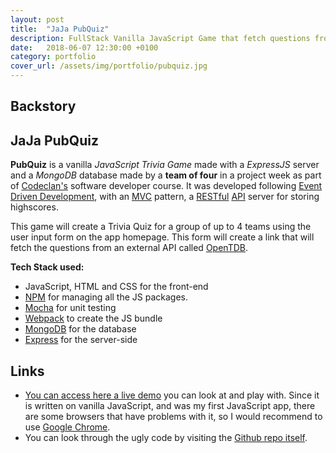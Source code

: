 ```yaml
---
layout: post
title:  "JaJa PubQuiz"
description: FullStack Vanilla JavaScript Game that fetch questions from an API to create a full Trivia Game experience up to 4 players.
date:   2018-06-07 12:30:00 +0100
category: portfolio
cover_url: /assets/img/portfolio/pubquiz.jpg
---
```

## Backstory

## JaJa PubQuiz

**PubQuiz** is a vanilla *JavaScript Trivia Game* made with a *ExpressJS* server and a *MongoDB* database made by a **team of four** in a project week as part of [Codeclan's](https://codeclan.com) software developer course. It was developed following [Event Driven Development](https://en.wikipedia.org/wiki/Event-driven_programming), with an [MVC](https://en.wikipedia.org/wiki/Model%E2%80%93view%E2%80%93controller) pattern, a [RESTful](https://en.wikipedia.org/wiki/Representational_state_transfer) [API](https://en.wikipedia.org/wiki/Application_programming_interface) server for storing highscores.

This game will create a Trivia Quiz for a group of up to 4 teams using the user input form on the app homepage. This form will create a link that will fetch the questions from an external API called [OpenTDB](https://opentdb.com/).

**Tech Stack used:**

* JavaScript, HTML and CSS for the front-end
* [NPM](https://www.npmjs.com/) for managing all the JS packages.
* [Mocha](https://mochajs.org/) for unit testing
* [Webpack](https://webpack.js.org/) to create the JS bundle
* [MongoDB](https://www.mongodb.com/) for the database
* [Express](http://expressjs.com/) for the server-side

## Links

* [You can access here a live demo](http://pubquiz.devazul.co.uk) you can look at and play with. Since it is written on vanilla JavaScript, and was my first JavaScript app, there are some browsers that have problems with it, so I would recommend to use [Google Chrome](https://www.google.com/chrome/).
* You can look through the ugly code by visiting the [Github repo itself](https://github.com/DetectiveAzul/cc-group-project_trivia).
